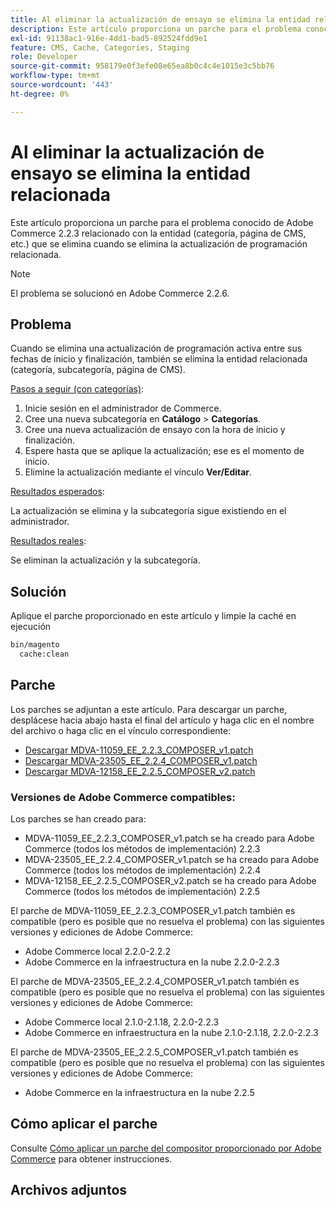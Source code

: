 ```yaml
---
title: Al eliminar la actualización de ensayo se elimina la entidad relacionada
description: Este artículo proporciona un parche para el problema conocido de Adobe Commerce 2.2.3 relacionado con la entidad (categoría, página de CMS, etc.) que se elimina cuando se elimina la actualización de programación relacionada.
exl-id: 91138ac1-916e-4dd1-bad5-892524fdd9e1
feature: CMS, Cache, Categories, Staging
role: Developer
source-git-commit: 958179e0f3efe08e65ea8b0c4c4e1015e3c5bb76
workflow-type: tm+mt
source-wordcount: '443'
ht-degree: 0%

---
```


# Al eliminar la actualización de ensayo se elimina la entidad relacionada

Este artículo proporciona un parche para el problema conocido de Adobe Commerce 2.2.3 relacionado con la entidad (categoría, página de CMS, etc.) que se elimina cuando se elimina la actualización de programación relacionada.

>[!NOTE]
>
>El problema se solucionó en Adobe Commerce 2.2.6.

## Problema

Cuando se elimina una actualización de programación activa entre sus fechas de inicio y finalización, también se elimina la entidad relacionada (categoría, subcategoría, página de CMS).

<u>Pasos a seguir (con categorías)</u>:

1. Inicie sesión en el administrador de Commerce.
1. Cree una nueva subcategoría en **Catálogo** > **Categorías**.
1. Cree una nueva actualización de ensayo con la hora de inicio y finalización.
1. Espere hasta que se aplique la actualización; ese es el momento de inicio.
1. Elimine la actualización mediante el vínculo **Ver/Editar**.

<u>Resultados esperados</u>:

La actualización se elimina y la subcategoría sigue existiendo en el administrador.

<u>Resultados reales</u>:

Se eliminan la actualización y la subcategoría.

## Solución

Aplique el parche proporcionado en este artículo y limpie la caché en ejecución

```bash
bin/magento
  cache:clean
```

## Parche

Los parches se adjuntan a este artículo. Para descargar un parche, desplácese hacia abajo hasta el final del artículo y haga clic en el nombre del archivo o haga clic en el vínculo correspondiente:

* [Descargar MDVA-11059\_EE\_2.2.3\_COMPOSER\_v1.patch](assets/MDVA-11059_EE_2.2.3_COMPOSER_v1.patch.zip)
* [Descargar MDVA-23505\_EE\_2.2.4\_COMPOSER\_v1.patch](assets/MDVA-23505_EE_2.2.4_COMPOSER_v1.patch.zip)
* [Descargar MDVA-12158\_EE\_2.2.5\_COMPOSER\_v2.patch](assets/MDVA-12158_EE_2.2.5_COMPOSER_v2.patch.zip)

### Versiones de Adobe Commerce compatibles:

Los parches se han creado para:

* MDVA-11059\_EE\_2.2.3\_COMPOSER\_v1.patch se ha creado para Adobe Commerce (todos los métodos de implementación) 2.2.3
* MDVA-23505\_EE\_2.2.4\_COMPOSER\_v1.patch se ha creado para Adobe Commerce (todos los métodos de implementación) 2.2.4
* MDVA-12158\_EE\_2.2.5\_COMPOSER\_v2.patch se ha creado para Adobe Commerce (todos los métodos de implementación) 2.2.5

El parche de MDVA-11059\_EE\_2.2.3\_COMPOSER\_v1.patch también es compatible (pero es posible que no resuelva el problema) con las siguientes versiones y ediciones de Adobe Commerce:

* Adobe Commerce local 2.2.0-2.2.2
* Adobe Commerce en la infraestructura en la nube 2.2.0-2.2.3

El parche de MDVA-23505\_EE\_2.2.4\_COMPOSER\_v1.patch también es compatible (pero es posible que no resuelva el problema) con las siguientes versiones y ediciones de Adobe Commerce:

* Adobe Commerce local 2.1.0-2.1.18, 2.2.0-2.2.3
* Adobe Commerce en infraestructura en la nube 2.1.0-2.1.18, 2.2.0-2.2.3

El parche de MDVA-23505\_EE\_2.2.5\_COMPOSER\_v1.patch también es compatible (pero es posible que no resuelva el problema) con las siguientes versiones y ediciones de Adobe Commerce:

* Adobe Commerce en la infraestructura en la nube 2.2.5

## Cómo aplicar el parche

Consulte [Cómo aplicar un parche del compositor proporcionado por Adobe Commerce](/help/how-to/general/how-to-apply-a-composer-patch-provided-by-magento.md) para obtener instrucciones.

## Archivos adjuntos
